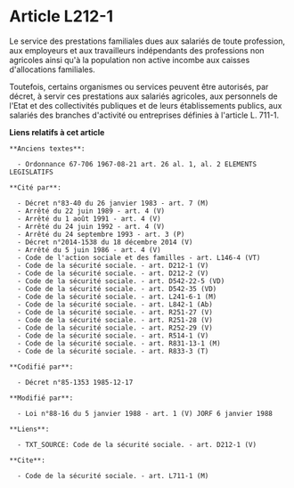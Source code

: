 # Article L212-1

Le service des prestations familiales dues aux salariés de toute profession, aux employeurs et aux travailleurs indépendants
des professions non agricoles ainsi qu'à la population non active incombe aux caisses d'allocations familiales.

Toutefois, certains organismes ou services peuvent être autorisés, par décret, à servir ces prestations aux salariés
agricoles, aux personnels de l'Etat et des collectivités publiques et de leurs établissements publics, aux salariés des
branches d'activité ou entreprises définies à l'article L. 711-1.

**Liens relatifs à cet article**

	**Anciens textes**:

	  - Ordonnance 67-706 1967-08-21 art. 26 al. 1, al. 2 ELEMENTS LEGISLATIFS

	**Cité par**:

	  - Décret n°83-40 du 26 janvier 1983 - art. 7 (M)
	  - Arrêté du 22 juin 1989 - art. 4 (V)
	  - Arrêté du 1 août 1991 - art. 4 (V)
	  - Arrêté du 24 juin 1992 - art. 4 (V)
	  - Arrêté du 24 septembre 1993 - art. 3 (P)
	  - Décret n°2014-1538 du 18 décembre 2014 (V)
	  - Arrêté du 5 juin 1986 - art. 4 (V)
	  - Code de l'action sociale et des familles - art. L146-4 (VT)
	  - Code de la sécurité sociale. - art. D212-1 (V)
	  - Code de la sécurité sociale. - art. D212-2 (V)
	  - Code de la sécurité sociale. - art. D542-22-5 (VD)
	  - Code de la sécurité sociale. - art. D542-35 (VD)
	  - Code de la sécurité sociale. - art. L241-6-1 (M)
	  - Code de la sécurité sociale. - art. L842-1 (Ab)
	  - Code de la sécurité sociale. - art. R251-27 (V)
	  - Code de la sécurité sociale. - art. R251-28 (V)
	  - Code de la sécurité sociale. - art. R252-29 (V)
	  - Code de la sécurité sociale. - art. R514-1 (V)
	  - Code de la sécurité sociale. - art. R831-13-1 (M)
	  - Code de la sécurité sociale. - art. R833-3 (T)

	**Codifié par**:

	  - Décret n°85-1353 1985-12-17

	**Modifié par**:

	  - Loi n°88-16 du 5 janvier 1988 - art. 1 (V) JORF 6 janvier 1988

	**Liens**:

	  - TXT_SOURCE: Code de la sécurité sociale. - art. D212-1 (V)

	**Cite**:

	  - Code de la sécurité sociale. - art. L711-1 (M)
